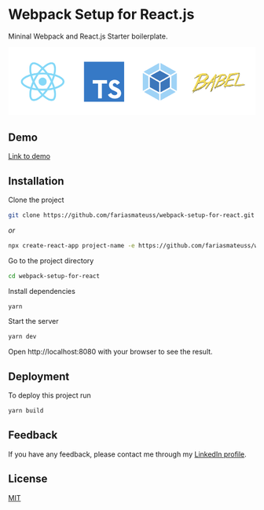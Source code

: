 # Webpack Setup for React.js

Mininal Webpack and React.js Starter boilerplate.

<img src="./docs/resources/thumbnail.png">

## Demo

[Link to demo](https://fariasmateuss.github.io/webpack-setup-for-react/)

## Installation

Clone the project

```bash
git clone https://github.com/fariasmateuss/webpack-setup-for-react.git
```

_or_

```bash
npx create-react-app project-name -e https://github.com/fariasmateuss/webpack-setup-for-react.git
```

Go to the project directory

```bash
cd webpack-setup-for-react
```

Install dependencies

```bash
yarn
```

Start the server

```bash
yarn dev
```

Open http://localhost:8080 with your browser to see the result.

## Deployment

To deploy this project run

```bash
yarn build
```

## Feedback

If you have any feedback, please contact me through my [LinkedIn profile](https://linkedin.com/in/fariasmateuss).

## License

[MIT](https://choosealicense.com/licenses/mit/)
